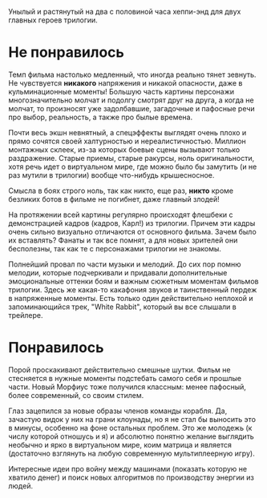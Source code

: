 Унылый и растянутый на два с половиной часа хеппи-энд для двух главных героев трилогии.

# Не понравилось

Темп фильма настолько медленный, что иногда реально тянет зевнуть.
Не чувствуется **никакого** напряжения и никакой опасности, даже в кульминационные моменты!
Большую часть картины персонажи многозначительно молчат и подолгу смотрят друг на друга, а когда не молчат, то произносят уже задолбавшие, загадочные и пафосные речи про выбор, реальность, а также про былые времена.

Почти весь экшн невнятный, а спецэффекты выглядят очень плохо и прямо сочятся своей халтурностью и нереалистичностью.
Миллион монтажных склеек, из-за которых боевые сцены вызывают только раздражение.
Старые приемы, старые ракурсы, ноль оригинальности, хотя речь идет о виртуальном мире, где можно было бы замутить (и не раз мутили в трилогии) вообще что-нибудь крышесносное.

Смысла в боях строго ноль, так как никто, еще раз, **никто** кроме безликих ботов в фильме не погибнет, даже главный злодей!

На протяжении всей картины регулярно происходят флешбеки с демонстрацией кадров (кадров, Карл!) из трилогии.
Причем эти кадры очень сильно визуально отличаются от основного фильма. Зачем было их вставлять?
Фанаты и так все помнят, а для новых зрителей они бесполезны, так как те с персонажами трилогии не знакомы.

Полнейший провал по части музыки и мелодий.
До сих пор помню мелодии, которые подчеркивали и придавали дополнительные эмоциональные оттенки боям и важным сюжетным моментам фильмов трилогии.
Здесь же какая-то какафония звуков и таинственный пердеж в напряженные моменты.
Есть только один действительно неплохой и запоминающийся трек, "White Rabbit", который вы все слышали в трейлере.

# Понравилось

Порой проскакивают действительно смешные шутки.
Фильм не стесняется в нужные моменты подстебать самого себя и прошлые части.
Новый Морфиус тоже получился классным: менее пафосный, более современный, со своим стилем.

Глаз зацепился за новые образы членов команды корабля.
Да, зачастую видок у них на грани клоунады, но я не стал бы выносить это в минусы, особенно на фоне остальных проблем.
Это же молодежь (к числу которой отношусь и я) и абсолютно понятно желание выглядить необычно и ярко в виртуальном мире, коим матрица и является (достаточно взглянуть на любую современную мультиплеерную игру).

Интересные идеи про войну между машинами (показать которую не хватило денег) и поиск новых алгоритмов по производству энергии из людей.